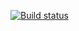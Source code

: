 [![Build status](https://ci.appveyor.com/api/projects/status/i60cio6f6936fgmo?svg=true)](https://ci.appveyor.com/project/iashmlv/pageobject)